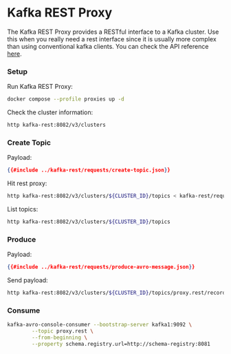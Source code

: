 # Kafka REST Proxy

The Kafka REST Proxy provides a RESTful interface to a Kafka cluster.
Use this when you really need a rest interface since it is usually more complex than using conventional kafka clients.
You can check the API reference [here](https://docs.confluent.io/platform/current/kafka-rest/api.html).

### Setup

Run Kafka REST Proxy:

```bash
docker compose --profile proxies up -d
```

Check the cluster information:

```bash
http kafka-rest:8082/v3/clusters
```

### Create Topic

Payload:

```json
{{#include ../kafka-rest/requests/create-topic.json}}
```

Hit rest proxy:

```bash
http kafka-rest:8082/v3/clusters/${CLUSTER_ID}/topics < kafka-rest/requests/create-topic.json
```

List topics:

```bash
http kafka-rest:8082/v3/clusters/${CLUSTER_ID}/topics
```

### Produce

Payload:

```json
{{#include ../kafka-rest/requests/produce-avro-message.json}}
```

Send payload:

```bash
http kafka-rest:8082/v3/clusters/${CLUSTER_ID}/topics/proxy.rest/records < kafka-rest/requests/produce-avro-message.json
```

### Consume

```bash
kafka-avro-console-consumer --bootstrap-server kafka1:9092 \
        --topic proxy.rest \
        --from-beginning \
        --property schema.registry.url=http://schema-registry:8081
```